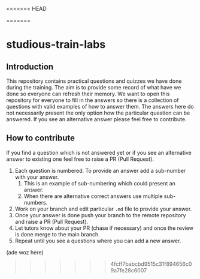 <<<<<<< HEAD

=======
# studious-train-labs

## Introduction
This repository contains practical questions and quizzes we have done during the training.
The aim is to provide some record of what have we done so everyone can refresh their memory.
We want to open this repository for everyone to fill in the answers so there is a collection of questions with valid examples of how to answer them.
The answers here do not necessarily present the only option how the particular question can be answered. If you see an alternative answer please feel free to contribute.

## How to contribute
If you find a question which is not answered yet or if you see an alternative answer to existing one feel free to raise a PR (Pull Request).

1. Each question is numbered. To provide an answer add a sub-number with your answer.
   1. This is an example of sub-numbering which could present an answer.
   2. When there are alternative correct answers use multiple sub-numbers.
2. Work on your branch and edit particular `.md` file to provide your answer.
3. Once your answer is done push your branch to the remote repository and raise a PR (Pull Request).
4. Let tutors know about your PR (chase if necessary) and once the review is done merge to the main branch.
5. Repeat until you see a questions where you can add a new answer.

(ade woz here)
>>>>>>> 4fcff7babcbd9515c31f894656c09a7fe28c6007
